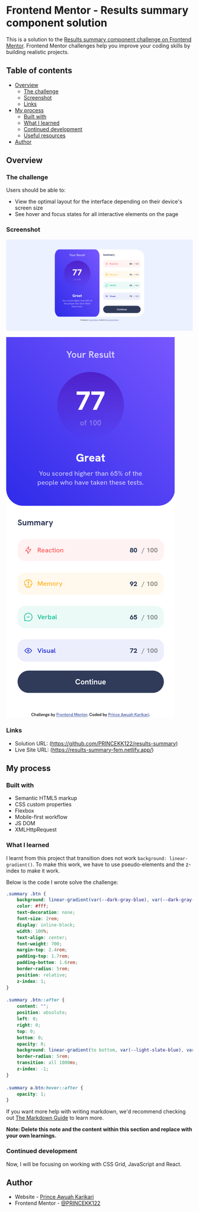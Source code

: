 # Frontend Mentor - Results summary component solution

This is a solution to the [Results summary component challenge on Frontend Mentor](https://www.frontendmentor.io/challenges/results-summary-component-CE_K6s0maV). Frontend Mentor challenges help you improve your coding skills by building realistic projects. 

## Table of contents

- [Overview](#overview)
  - [The challenge](#the-challenge)
  - [Screenshot](#screenshot)
  - [Links](#links)
- [My process](#my-process)
  - [Built with](#built-with)
  - [What I learned](#what-i-learned)
  - [Continued development](#continued-development)
  - [Useful resources](#useful-resources)
- [Author](#author)

## Overview

### The challenge

Users should be able to:

- View the optimal layout for the interface depending on their device's screen size
- See hover and focus states for all interactive elements on the page

### Screenshot
![Desktop](assets/screenshots/Screenshot%202023-07-11%20at%2016-11-55%20Frontend%20Mentor%20Results%20summary%20component.png)

![Mobile](assets/screenshots/Screenshot%202023-07-11%20at%2016-12-14%20Frontend%20Mentor%20Results%20summary%20component.png)



### Links

- Solution URL: (https://github.com/PRINCEKK122/results-summary)
- Live Site URL: (https://results-summary-fem.netlify.app/)

## My process

### Built with

- Semantic HTML5 markup
- CSS custom properties
- Flexbox
- Mobile-first workflow
- JS DOM
- XMLHttpRequest


### What I learned

I learnt from this project that transition does not work `background: linear-gradient()`. To make this work, we have to use pseudo-elements and the z-index to make it work.

Below is the code I wrote solve the challenge:

```css
.summary .btn {
    background: linear-gradient(var(--dark-gray-blue), var(--dark-gray-blue));
    color: #fff;
    text-decoration: none;
    font-size: 2rem;
    display: inline-block;
    width: 100%;
    text-align: center;
    font-weight: 700;
    margin-top: 2.4rem;
    padding-top: 1.7rem;
    padding-bottom: 1.6rem;
    border-radius: 5rem;
    position: relative;
    z-index: 1;
}

.summary .btn::after {
    content: "";
    position: absolute;
    left: 0;
    right: 0;
    top: 0;
    bottom: 0;
    opacity: 0;
    background: linear-gradient(to bottom, var(--light-slate-blue), var(--light-royal-blue));
    border-radius: 5rem;
    transition: all 1000ms;
    z-index: -1;
}

.summary a.btn:hover::after {
    opacity: 1;
}
```

If you want more help with writing markdown, we'd recommend checking out [The Markdown Guide](https://www.markdownguide.org/) to learn more.

**Note: Delete this note and the content within this section and replace with your own learnings.**

### Continued development

Now, I will be focusing on working with CSS Grid, JavaScript and React.


## Author

- Website - [Prince Awuah Karikari](https://github.com/PRINCEKK122)
- Frontend Mentor - [@PRINCEKK122](https://www.frontendmentor.io/profile/PRINCEKK122)

